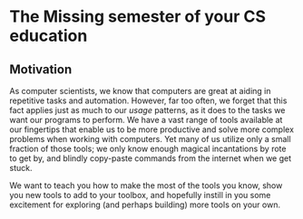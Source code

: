 # The Missing semester of your CS education

## Motivation

As computer scientists, we know that computers are great at aiding in
repetitive tasks and automation. However, far too often, we forget that 
this fact applies just as much to our _usage_ patterns, as it does to the 
tasks we want our programs to perform. We have a vast range of tools
available at our fingertips that enable us to be more productive and
solve more complex problems when working with computers. Yet many of us 
utilize only a small fraction of those tools; we only know enough magical 
incantations by rote to get by, and blindly copy-paste commands from the 
internet when we get stuck.

We want to teach you how to make the most of the tools you know, show
you new tools to add to your toolbox, and hopefully instill in you some
excitement for exploring (and perhaps building) more tools on your own.

